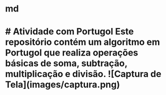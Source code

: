 # md

# \# Atividade com Portugol Este repositório contém um algoritmo em Portugol que realiza operações básicas de soma, subtração, multiplicação e divisão. !\[Captura de Tela](images/captura.png)

